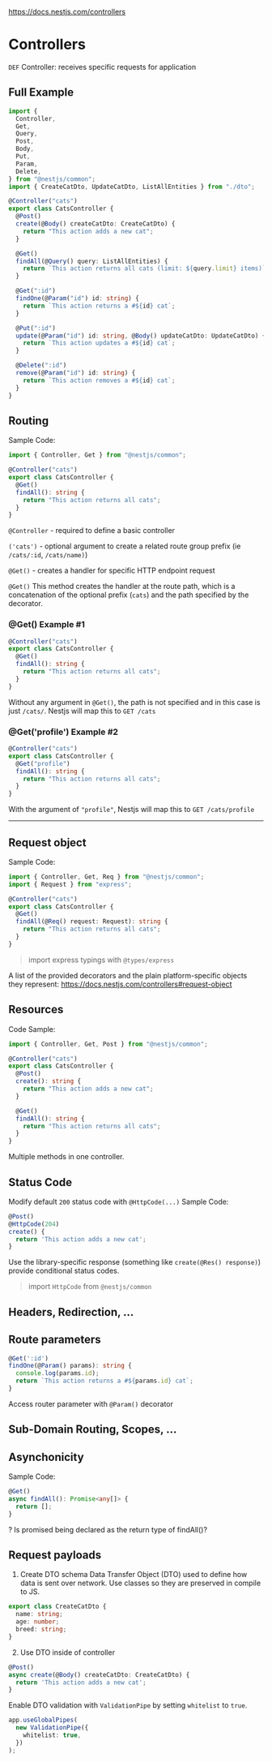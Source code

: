 https://docs.nestjs.com/controllers

# Controllers

`DEF` Controller: receives specific requests for application

## Full Example

```ts
import {
  Controller,
  Get,
  Query,
  Post,
  Body,
  Put,
  Param,
  Delete,
} from "@nestjs/common";
import { CreateCatDto, UpdateCatDto, ListAllEntities } from "./dto";

@Controller("cats")
export class CatsController {
  @Post()
  create(@Body() createCatDto: CreateCatDto) {
    return "This action adds a new cat";
  }

  @Get()
  findAll(@Query() query: ListAllEntities) {
    return `This action returns all cats (limit: ${query.limit} items)`;
  }

  @Get(":id")
  findOne(@Param("id") id: string) {
    return `This action returns a #${id} cat`;
  }

  @Put(":id")
  update(@Param("id") id: string, @Body() updateCatDto: UpdateCatDto) {
    return `This action updates a #${id} cat`;
  }

  @Delete(":id")
  remove(@Param("id") id: string) {
    return `This action removes a #${id} cat`;
  }
}
```

## Routing

Sample Code:

```ts
import { Controller, Get } from "@nestjs/common";

@Controller("cats")
export class CatsController {
  @Get()
  findAll(): string {
    return "This action returns all cats";
  }
}
```

`@Controller` - required to define a basic controller

`('cats')` - optional argument to create a related route group prefix (ie `/cats/:id`, `/cats/name)`)

`@Get()` - creates a handler for specific HTTP endpoint request

`@Get()`
This method creates the handler at the route path, which is a concatenation of the optional prefix (`cats`) and the path specified by the decorator.

### @Get() Example #1

```ts
@Controller("cats")
export class CatsController {
  @Get()
  findAll(): string {
    return "This action returns all cats";
  }
}
```

Without any argument in `@Get()`, the path is not specified and in this case is just `/cats/`. Nestjs will map this to `GET /cats`

### @Get('profile') Example #2

```ts
@Controller("cats")
export class CatsController {
  @Get("profile")
  findAll(): string {
    return "This action returns all cats";
  }
}
```

With the argument of `"profile"`, Nestjs will map this to `GET /cats/profile`

<hr>

## Request object

Sample Code:

```ts
import { Controller, Get, Req } from "@nestjs/common";
import { Request } from "express";

@Controller("cats")
export class CatsController {
  @Get()
  findAll(@Req() request: Request): string {
    return "This action returns all cats";
  }
}
```

> import express typings with `@types/express`

A list of the provided decorators and the plain platform-specific objects they represent:
https://docs.nestjs.com/controllers#request-object

## Resources

Code Sample:

```ts
import { Controller, Get, Post } from "@nestjs/common";

@Controller("cats")
export class CatsController {
  @Post()
  create(): string {
    return "This action adds a new cat";
  }

  @Get()
  findAll(): string {
    return "This action returns all cats";
  }
}
```

Multiple methods in one controller.

## Status Code

Modify default `200` status code with `@HttpCode(...)`
Sample Code:

```ts
@Post()
@HttpCode(204)
create() {
  return 'This action adds a new cat';
}
```

Use the library-specific response (something like `create(@Res() response)`) provide conditional status codes.

> import `HttpCode` from `@nestjs/common`

## Headers, Redirection, ...

## Route parameters

```ts
@Get(':id')
findOne(@Param() params): string {
  console.log(params.id);
  return `This action returns a #${params.id} cat`;
}
```

Access router parameter with `@Param()` decorator

## Sub-Domain Routing, Scopes, ...

## Asynchonicity

Sample Code:

```ts
@Get()
async findAll(): Promise<any[]> {
  return [];
}
```

? Is promised being declared as the return type of findAll()?

## Request payloads

1. Create DTO schema
   Data Transfer Object (DTO) used to define how data is sent over network. Use classes so they are preserved in compile to JS.

```ts
export class CreateCatDto {
  name: string;
  age: number;
  breed: string;
}
```

2.  Use DTO inside of controller

```js
@Post()
async create(@Body() createCatDto: CreateCatDto) {
  return 'This action adds a new cat';
}
```

Enable DTO validation with `ValidationPipe` by setting `whitelist` to `true`.

```ts
app.useGlobalPipes(
  new ValidationPipe({
    whitelist: true,
  })
);
```
